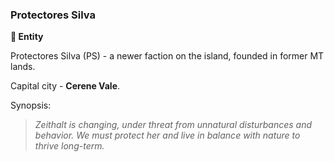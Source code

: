 ### Protectores Silva

**🪪 Entity**

Protectores Silva (PS) - a newer faction on the island, founded in former MT lands.

Capital city - **Cerene Vale**.

Synopsis:
> *Zeithalt is changing, under threat from unnatural disturbances and behavior. We must protect her and live in balance with nature to thrive long-term.*
<!--stackedit_data:
eyJoaXN0b3J5IjpbLTE3NjQ4MzU5ODRdfQ==
-->